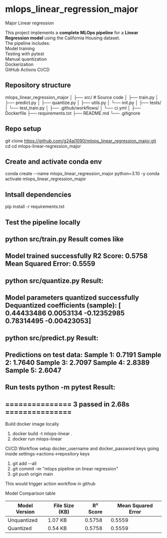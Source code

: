 # mlops_linear_regression_major
Major Linear regression

This project implements a **complete MLOps pipeline** for a **Linear Regression model** using the California Housing dataset.  
The pipeline includes:  
Model training  
Testing with pytest  
Manual quantization  
Dockerization  
GitHub Actions CI/CD

## Repository structure

mlops_linear_regression_major
│
├── src/ # Source code
│ ├── train.py 
│ ├── predict.py 
│ ├── quantize.py 
│ ├── utils.py 
│ └── init.py
│
├── tests/ 
│ └── test_train.py
│
├── .github/workflows/ 
│ └── ci.yml
│
├── Dockerfile
├── requirements.txt
├── README.md
└── .gitignore

## Repo setup
git clone https://github.com/g24ai1090/mlops_linear_regression_major.git 
cd cd mlops-linear-regression_major

## Create and activate conda env
conda create --name mlops_linear_regression_major python=3.10 -y
conda activate mlops_linear_regression_major

## Intsall dependencies
pip install -r requirements.txt

## Test the pipeline locally
python src/train.py
Result comes like 
----------------------------
Model trained successfully
 R2 Score: 0.5758
 Mean Squared Error: 0.5559
-----------------------------
python src/quantize.py
Result:
----------------------------
 Model parameters quantized successfully
Dequantized coefficients (sample): [ 0.44433486  0.0053134  -0.12352985  0.78314495 -0.00423053]
-------------------------------------------

python src/predict.py
Result:
------------------------------
Predictions on test data:
Sample 1: 0.7191
Sample 2: 1.7640
Sample 3: 2.7097
Sample 4: 2.8389
Sample 5: 2.6047
-------------------------------

Run tests
python -m pytest
Result:
-------------------------------
=============== 3 passed in 2.68s ===============
------------------------------

Build docker image locally
1. docker build -t mlops-linear .
2. docker run mlops-linear


CI/CD Workflow
setup docker_username and docker_password keys going inside settings->actions->repository keys
1. git add --all
2. git commit -m "mlops pipeline on linear regression"
3. git push origin main

This would trigger action workflow in github

Model Comparison table

| Model Version   | File Size (KB) | R² Score | Mean Squared Error |
|----------------|----------------|----------|--------------------|
| Unquantized    | 1.07 KB   | 0.5758   | 0.5559 |
| Quantized      | 0.54 KB   | 0.5758   | 0.5559 |
